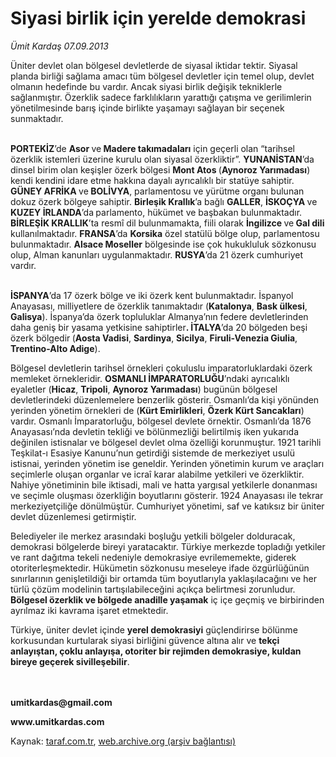 # Siyasi birlik için yerelde demokrasi 

*Ümit Kardaş 07.09.2013*

<div class="yazi"><p>Üniter devlet olan bölgesel devletlerde de siyasal iktidar tektir. Siyasal planda birliği sağlama amacı tüm bölgesel devletler için temel olup, devlet olmanın hedefinde bu vardır. Ancak siyasi birlik değişik tekniklerle sağlanmıştır. Özerklik sadece farklılıkların yarattığı çatışma ve gerilimlerin yönetilmesinde barış içinde birlikte yaşamayı sağlayan bir seçenek sunmaktadır. </p>
<p><b><br/>PORTEKİZ</b>’de <b>Asor </b>ve<b> Madere takımadaları</b> için geçerli olan “tarihsel özerklik istemleri üzerine kurulu olan siyasal özerkliktir”. <b>YUNANİSTAN</b>’da dinsel birim olan keşişler özerk bölgesi <b>Mont Atos </b>(<b>Aynoroz Yarımadası</b>) kendi kendini idare etme hakkına dayalı ayrıcalıklı bir statüye sahiptir. <b>GÜNEY AFRİKA </b>ve<b> BOLİVYA</b>, parlamentosu ve yürütme organı bulunan dokuz özerk bölgeye sahiptir. <b>Birleşik Krallık</b>’a bağlı <b>GALLER</b>, <b>İSKOÇYA </b>ve<b> KUZEY İRLANDA</b>’da<b> </b>parlamento, hükümet ve başbakan bulunmaktadır. <b>BİRLEŞİK KRALLIK</b>’ta resmî dil bulunmamakta, fiili olarak <b>İngilizce </b>ve<b> Gal dili</b> kullanılmaktadır. <b>FRANSA</b>’da <b>Korsika</b> özel statülü bölge olup, parlamentosu bulunmaktadır. <b>Alsace Moseller</b> bölgesinde ise çok hukukluluk sözkonusu olup, Alman kanunları uygulanmaktadır. <b>RUSYA</b>’da 21 özerk cumhuriyet vardır. </p>
<p><b><br/>İSPANYA</b>’da 17 özerk bölge ve iki özerk kent bulunmaktadır. İspanyol Anayasası, milliyetlere de özerklik tanımaktadır (<b>Katalonya</b>, <b>Bask ülkesi</b>, <b>Galisya</b>). İspanya’da özerk topluluklar Almanya’nın federe devletlerinden daha geniş bir yasama yetkisine sahiptirler<b>. İTALYA</b>’da 20 bölgeden beşi özerk bölgedir<b> </b>(<b>Aosta Vadisi</b>, <b>Sardinya</b>, <b>Sicilya</b>, <b>Firuli-Venezia Giulia</b>, <b>Trentino-Alto Adige</b>). </p>
<p>Bölgesel devletlerin tarihsel örnekleri çokuluslu imparatorluklardaki özerk memleket örnekleridir. <b>OSMANLI İMPARATORLUĞU</b>’ndaki ayrıcalıklı eyaletler (<b>Hicaz</b>, <b>Tripoli</b>, <b>Aynoroz Yarımadası</b>) bugünün bölgesel devletlerindeki düzenlemelere benzerlik gösterir. Osmanlı’da kişi yönünden yerinden yönetim örnekleri de (<b>Kürt Emirlikleri</b>, <b>Özerk Kürt Sancakları</b>) vardır. Osmanlı İmparatorluğu, bölgesel devlete örnektir. Osmanlı’da 1876 Anayasası’nda devletin tekliği ve bölünmezliği belirtilmiş iken yukarıda değinilen istisnalar ve bölgesel devlet olma özelliği korunmuştur. 1921 tarihli Teşkilat-ı Esasiye Kanunu’nun getirdiği sistemde de merkeziyet usulü istisnai, yerinden yönetim ise geneldir. Yerinden yönetimin kurum ve araçları seçimlerle oluşan organlar ve icraî karar alabilme yetkileri ve özerkliktir. Nahiye yönetiminin bile iktisadi, mali ve hatta yargısal yetkilerle donanması ve seçimle oluşması özerkliğin boyutlarını gösterir. 1924 Anayasası ile tekrar merkeziyetçiliğe dönülmüştür. Cumhuriyet yönetimi, saf ve katıksız bir üniter devlet düzenlemesi getirmiştir. </p>
<p>Belediyeler ile merkez arasındaki boşluğu yetkili bölgeler dolduracak, demokrasi bölgelerde bireyi yaratacaktır. Türkiye merkezde topladığı yetkiler ve rant dağıtma tekeli nedeniyle demokrasiye evrilememekte, giderek otoriterleşmektedir. Hükümetin sözkonusu meseleye ifade özgürlüğünün sınırlarının genişletildiği bir ortamda tüm boyutlarıyla yaklaşılacağını ve her türlü çözüm modelinin tartışılabileceğini açıkça belirtmesi zorunludur. <b>Bölgesel özerklik ve bölgede anadille yaşamak</b> iç içe geçmiş ve birbirinden ayrılmaz iki kavrama işaret etmektedir. </p>
<p>Türkiye, üniter devlet içinde <b>yerel demokrasiyi</b> güçlendirirse bölünme korkusundan kurtularak siyasi birliğini güvence altına alır ve <b>tekçi anlayıştan, çoklu anlayışa, otoriter bir rejimden demokrasiye, kuldan bireye geçerek sivilleşebilir</b>.</p>
<p><b><br/><br/>umitkardas@gmail.com</b></p>
<p><b>www.umitkardas.com</b></p>
</div>

Kaynak: [taraf.com.tr](m), [web.archive.org (arşiv bağlantısı)](http://web.archive.org/web/20130910004302/http://taraf.com.tr:80/umit-kardas/makale-siyasi-birlik-icin-yerelde-demokrasi.htm)
